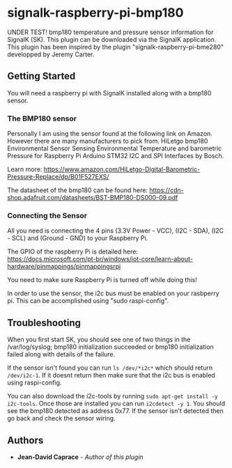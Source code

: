 
# signalk-raspberry-pi-bmp180
UNDER TEST!
bmp180 temperature and pressure sensor information for SignalK (SK).
This plugin can be downloaded via the SignalK application.
This plugin has been inspired by the plugin "signalk-raspberry-pi-bme280" developped by Jeremy Carter.

## Getting Started
You will need a raspberry pi with SignalK installed along with a bmp180 sensor.

### The BMP180 sensor
Personally I am using the sensor found at the following link on Amazon. However there are many manufacturers to pick from.
HiLetgo bmp180 Environmental Sensor Sensing Environmental Temperature and barometric Pressure for Raspberry Pi Arduino STM32 I2C and SPI Interfaces
by Bosch.

Learn more: https://www.amazon.com/HiLetgo-Digital-Barometric-Pressure-Replace/dp/B01F527EXS/

The datasheet of the bmp180 can be found here: https://cdn-shop.adafruit.com/datasheets/BST-BMP180-DS000-09.pdf

### Connecting the Sensor
All you need is connecting the 4 pins (3.3V Power - VCC), (I2C - SDA), (I2C - SCL) and (Ground - GND) to your Raspberry Pi.

The GPIO of the raspberry Pi is detailed here: https://docs.microsoft.com/pt-br/windows/iot-core/learn-about-hardware/pinmappings/pinmappingsrpi

You need to make sure Raspberry Pi is turned off while doing this!

In order to use the sensor, the i2c bus must be enabled on your rasbperry pi. This can be accomplished using "sudo raspi-config".

## Troubleshooting
When you first start SK, you should see one of two things in the /var/log/syslog; bmp180 initialization succeeded or bmp180 initialization failed along with details of the failure.

If the sensor isn't found you can run `ls /dev/*i2c*` which should return `/dev/i2c-1`. If it doesnt return then make sure that the i2c bus is enabled using raspi-config.

You can also download the i2c-tools by running `sudo apt-get install -y i2c-tools`. Once those are installed you can run `i2cdetect -y 1`. You should see the bmp180 detected as address 0x77. If the sensor isn't detected then go back and check the sensor wiring.

## Authors
* **Jean-David Caprace** - *Author of this plugin*
